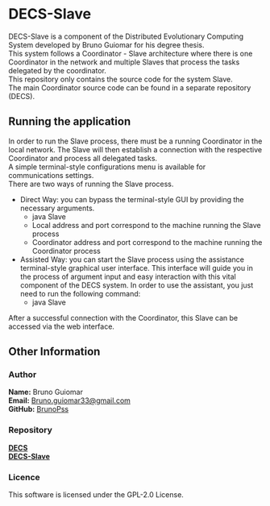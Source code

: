 # DECS-Slave

DECS-Slave is a component of the Distributed Evolutionary Computing System developed by Bruno Guiomar for his degree thesis.\
This system follows a Coordinator - Slave architecture where there is one Coordinator
in the network and multiple Slaves that process the tasks delegated by the coordinator.\
This repository only contains the source code for the system Slave.\
The main Coordinator source code can be found in a separate repository (DECS).

## Running the application

In order to run the Slave process, there must be a running Coordinator in the local network.
The Slave will then establish a connection with the respective Coordinator and process all
delegated tasks.\
A simple terminal-style configurations menu is available for communications settings.\
There are two ways of running the Slave process.
- Direct Way: you can bypass the terminal-style GUI by providing the necessary arguments.
  - java Slave <local-address> <local-port> <coordinator-address> <coordinator-port>
  - Local address and port correspond to the machine running the Slave process
  - Coordinator address and port correspond to the machine running the Coordinator process
- Assisted Way: you can start the Slave process using the assistance terminal-style graphical user interface.
This interface will guide you in the process of argument input and easy interaction with this vital component
of the DECS system. In order to use the assistant, you just need to run the following command:
  - java Slave <local-address>

After a successful connection with the Coordinator, this Slave can be accessed via the
web interface.

## Other Information
### Author
**Name:** Bruno Guiomar\
**Email:** [Bruno.guiomar33@gmail.com](mailto:bruno.guiomar33@gmail.com?subject=DECS%20Inquire)\
**GitHub:** [BrunoPss](https://github.com/BrunoPss)

### Repository
[**DECS**](https://github.com/BrunoPss/DECS)\
[**DECS-Slave**](https://github.com/BrunoPss/DECS-Slave)

### Licence
This software is licensed under the GPL-2.0 License.
